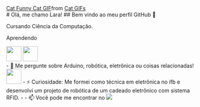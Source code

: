 <div>
<div class="tenor-gif-embed" data-postid="14796708" data-share-method="host" data-aspect-ratio="0.8" data-width="100%"><a href="https://tenor.com/view/cat-funny-cat-pc-cat-reading-workaholics-gif-14796708">Cat Funny Cat GIF</a>from <a href="https://tenor.com/search/cat-gifs">Cat GIFs</a></div> <script type="text/javascript" async src="https://tenor.com/embed.js"></script>
# Olá, me chamo Lara! 
## Bem vindo ao meu perfil GitHub 👋
</div>

Cursando Ciência da Computação.

Aprendendo
<div>
            <img src="https://cdn.jsdelivr.net/gh/devicons/devicon/icons/c/c-original.svg"  width="40" height="40"/> <img src="https://cdn.jsdelivr.net/gh/devicons/devicon/icons/java/java-original.svg" width="40" height="40"/>
  </div>        
- 💬 Me pergunte sobre Arduino, robótica, eletrônica ou coisas relacionadas! <div> <img src="https://cdn.jsdelivr.net/gh/devicons/devicon/icons/arduino/arduino-original.svg"  width="40" height="40"/ </div>           
- ⚡ Curiosidade: Me formei como técnica em eletrônica no ifb e desenvolvi um projeto de robótica de um cadeado eletrônico com sistema RFID.
- - 📫 Você pode me encontrar no
  <a href = "mailto:contato@larawellen@gmail.com"><img loading="lazy" src="https://img.shields.io/badge/Gmail-D14836?style=for-the-badge&logo=gmail&logoColor=white" target="_blank"></a>
  

